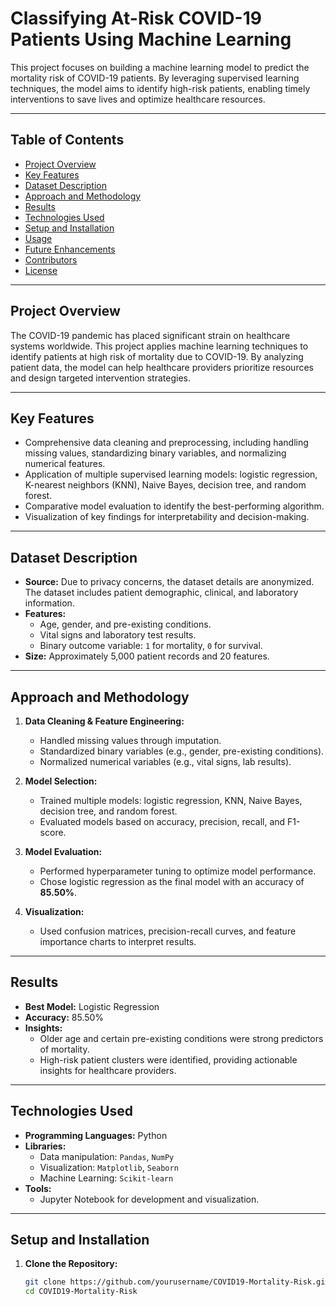 # Classifying At-Risk COVID-19 Patients Using Machine Learning

This project focuses on building a machine learning model to predict the mortality risk of COVID-19 patients. By leveraging supervised learning techniques, the model aims to identify high-risk patients, enabling timely interventions to save lives and optimize healthcare resources.

---

## **Table of Contents**
- [Project Overview](#project-overview)
- [Key Features](#key-features)
- [Dataset Description](#dataset-description)
- [Approach and Methodology](#approach-and-methodology)
- [Results](#results)
- [Technologies Used](#technologies-used)
- [Setup and Installation](#setup-and-installation)
- [Usage](#usage)
- [Future Enhancements](#future-enhancements)
- [Contributors](#contributors)
- [License](#license)

---

## **Project Overview**
The COVID-19 pandemic has placed significant strain on healthcare systems worldwide. This project applies machine learning techniques to identify patients at high risk of mortality due to COVID-19. By analyzing patient data, the model can help healthcare providers prioritize resources and design targeted intervention strategies.

---

## **Key Features**
- Comprehensive data cleaning and preprocessing, including handling missing values, standardizing binary variables, and normalizing numerical features.
- Application of multiple supervised learning models: logistic regression, K-nearest neighbors (KNN), Naive Bayes, decision tree, and random forest.
- Comparative model evaluation to identify the best-performing algorithm.
- Visualization of key findings for interpretability and decision-making.

---

## **Dataset Description**
- **Source:** Due to privacy concerns, the dataset details are anonymized. The dataset includes patient demographic, clinical, and laboratory information.
- **Features:**
  - Age, gender, and pre-existing conditions.
  - Vital signs and laboratory test results.
  - Binary outcome variable: `1` for mortality, `0` for survival.
- **Size:** Approximately 5,000 patient records and 20 features.

---

## **Approach and Methodology**
1. **Data Cleaning & Feature Engineering:**
   - Handled missing values through imputation.
   - Standardized binary variables (e.g., gender, pre-existing conditions).
   - Normalized numerical variables (e.g., vital signs, lab results).

2. **Model Selection:**
   - Trained multiple models: logistic regression, KNN, Naive Bayes, decision tree, and random forest.
   - Evaluated models based on accuracy, precision, recall, and F1-score.

3. **Model Evaluation:**
   - Performed hyperparameter tuning to optimize model performance.
   - Chose logistic regression as the final model with an accuracy of **85.50%**.

4. **Visualization:**
   - Used confusion matrices, precision-recall curves, and feature importance charts to interpret results.

---

## **Results**
- **Best Model:** Logistic Regression
- **Accuracy:** 85.50%
- **Insights:**
  - Older age and certain pre-existing conditions were strong predictors of mortality.
  - High-risk patient clusters were identified, providing actionable insights for healthcare providers.

---

## **Technologies Used**
- **Programming Languages:** Python
- **Libraries:** 
  - Data manipulation: `Pandas`, `NumPy`
  - Visualization: `Matplotlib`, `Seaborn`
  - Machine Learning: `Scikit-learn`
- **Tools:**
  - Jupyter Notebook for development and visualization.

---

## **Setup and Installation**
1. **Clone the Repository:**
   ```bash
   git clone https://github.com/yourusername/COVID19-Mortality-Risk.git
   cd COVID19-Mortality-Risk
